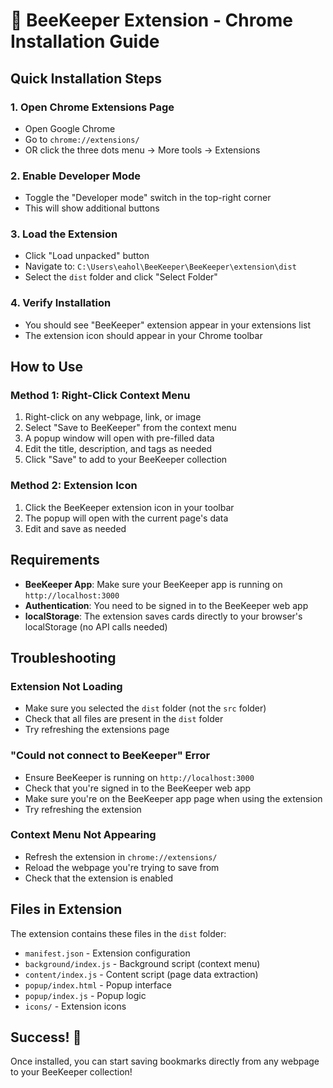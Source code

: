 # 🐝 BeeKeeper Extension - Chrome Installation Guide

## Quick Installation Steps

### 1. **Open Chrome Extensions Page**
- Open Google Chrome
- Go to `chrome://extensions/`
- OR click the three dots menu → More tools → Extensions

### 2. **Enable Developer Mode**
- Toggle the "Developer mode" switch in the top-right corner
- This will show additional buttons

### 3. **Load the Extension**
- Click "Load unpacked" button
- Navigate to: `C:\Users\eahol\BeeKeeper\BeeKeeper\extension\dist`
- Select the `dist` folder and click "Select Folder"

### 4. **Verify Installation**
- You should see "BeeKeeper" extension appear in your extensions list
- The extension icon should appear in your Chrome toolbar

## How to Use

### **Method 1: Right-Click Context Menu**
1. Right-click on any webpage, link, or image
2. Select "Save to BeeKeeper" from the context menu
3. A popup window will open with pre-filled data
4. Edit the title, description, and tags as needed
5. Click "Save" to add to your BeeKeeper collection

### **Method 2: Extension Icon**
1. Click the BeeKeeper extension icon in your toolbar
2. The popup will open with the current page's data
3. Edit and save as needed

## Requirements

- **BeeKeeper App**: Make sure your BeeKeeper app is running on `http://localhost:3000`
- **Authentication**: You need to be signed in to the BeeKeeper web app
- **localStorage**: The extension saves cards directly to your browser's localStorage (no API calls needed)

## Troubleshooting

### Extension Not Loading
- Make sure you selected the `dist` folder (not the `src` folder)
- Check that all files are present in the `dist` folder
- Try refreshing the extensions page

### "Could not connect to BeeKeeper" Error
- Ensure BeeKeeper is running on `http://localhost:3000`
- Check that you're signed in to the BeeKeeper web app
- Make sure you're on the BeeKeeper app page when using the extension
- Try refreshing the extension

### Context Menu Not Appearing
- Refresh the extension in `chrome://extensions/`
- Reload the webpage you're trying to save from
- Check that the extension is enabled

## Files in Extension

The extension contains these files in the `dist` folder:
- `manifest.json` - Extension configuration
- `background/index.js` - Background script (context menu)
- `content/index.js` - Content script (page data extraction)
- `popup/index.html` - Popup interface
- `popup/index.js` - Popup logic
- `icons/` - Extension icons

## Success! 🎉

Once installed, you can start saving bookmarks directly from any webpage to your BeeKeeper collection!

